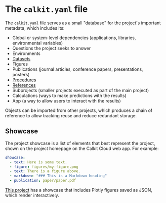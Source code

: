 # The `calkit.yaml` file

The `calkit.yaml` file serves as a small "database"
for the project's important metadata, which includes its:

- Global or system-level dependencies
  (applications, libraries, environmental variables)
- Questions the project seeks to answer
- Environments
- [Datasets](datasets.md)
- Figures
- Publications (journal articles, conference papers, presentations, posters)
- [Procedures](tutorials/procedures.md)
- [References](references.md)
- Subprojects (smaller projects executed as part of the main project)
- Calculations (ways to make predictions with the results)
- App (a way to allow users to interact with the results)

Objects can be imported from other projects,
which produces a chain of reference to allow tracking reuse
and reduce redundant storage.

## Showcase

The project showcase is a list of elements that best represent the project,
shown on the project homepage on the Calkit Cloud web app.
For example:

```yaml
showcase:
  - text: Here is some text.
  - figure: figures/my-figure.png
  - text: There is a figure above.
  - markdown: "### This is a Markdown heading"
  - publication: paper/paper.pdf
```

[This project](https://calkit.io/petebachant/strava-analysis)
has a showcase that includes Plotly figures saved as JSON,
which render interactively.
